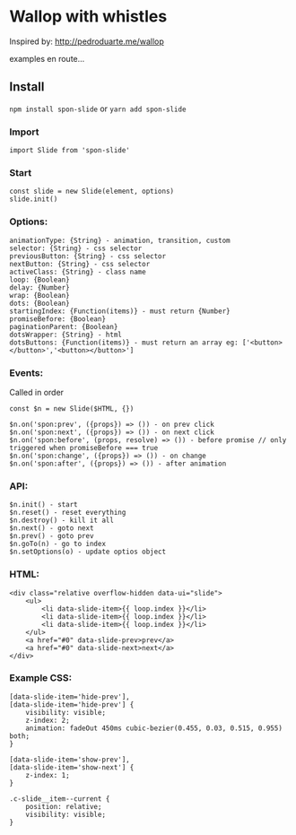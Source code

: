 # Wallop with whistles

Inspired by: http://pedroduarte.me/wallop

examples en route...

## Install

`npm install spon-slide` or `yarn add spon-slide`

### Import

`import Slide from 'spon-slide'`

### Start

```
const slide = new Slide(element, options)
slide.init()
```

### Options:

```
animationType: {String} - animation, transition, custom
selector: {String} - css selector
previousButton: {String} - css selector
nextButton: {String} - css selector
activeClass: {String} - class name
loop: {Boolean}
delay: {Number}
wrap: {Boolean}
dots: {Boolean}
startingIndex: {Function(items)} - must return {Number}
promiseBefore: {Boolean}
paginationParent: {Boolean}
dotsWrapper: {String} - html
dotsButtons: {Function(items)} - must return an array eg: ['<button></button>','<button></button>']
```

### Events:

Called in order

`const $n = new Slide($HTML, {})`

```
$n.on('spon:prev', ({props}) => ()) - on prev click
$n.on('spon:next', ({props}) => ()) - on next click
$n.on('spon:before', (props, resolve) => ()) - before promise // only triggered when promiseBefore === true
$n.on('spon:change', ({props}) => ()) - on change
$n.on('spon:after', ({props}) => ()) - after animation
```

### API:

```
$n.init() - start
$n.reset() - reset everything
$n.destroy() - kill it all
$n.next() - goto next
$n.prev() - goto prev
$n.goTo(n) - go to index
$n.setOptions(o) - update optios object
```

### HTML:

```
<div class="relative overflow-hidden data-ui="slide">
	<ul>
		<li data-slide-item>{{ loop.index }}</li>
		<li data-slide-item>{{ loop.index }}</li>
		<li data-slide-item>{{ loop.index }}</li>
	</ul>
	<a href="#0" data-slide-prev>prev</a>
	<a href="#0" data-slide-next>next</a>
</div>
```

### Example CSS:

```
[data-slide-item='hide-prev'],
[data-slide-item='hide-prev'] {
	visibility: visible;
	z-index: 2;
	animation: fadeOut 450ms cubic-bezier(0.455, 0.03, 0.515, 0.955) both;
}

[data-slide-item='show-prev'],
[data-slide-item='show-next'] {
	z-index: 1;
}

.c-slide__item--current {
	position: relative;
	visibility: visible;
}
```
